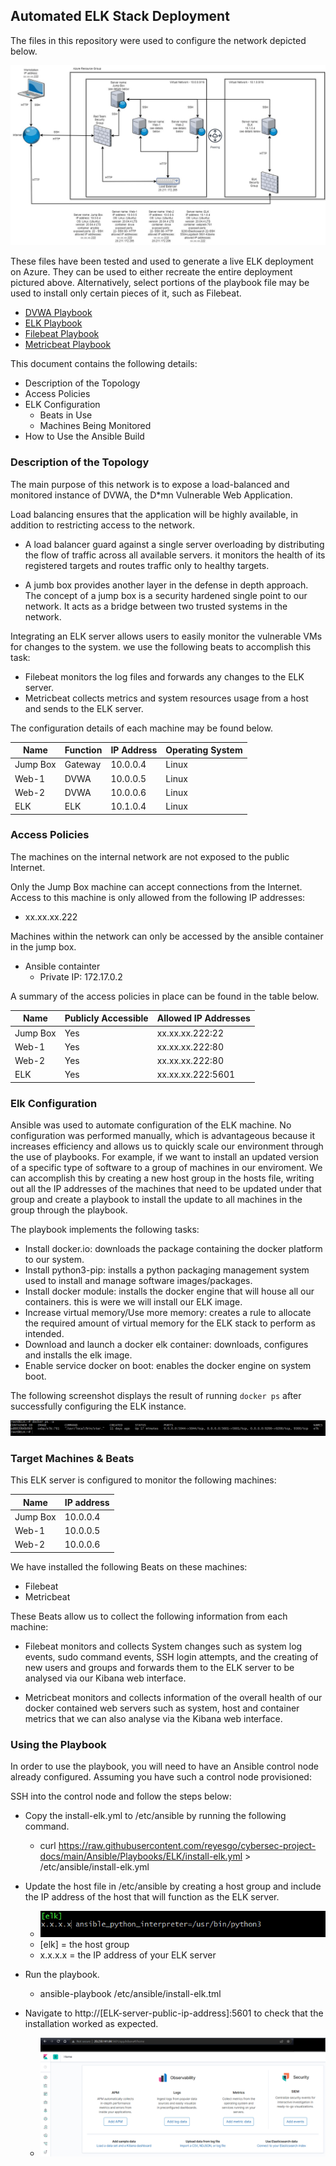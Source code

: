 ## Automated ELK Stack Deployment

The files in this repository were used to configure the network depicted below.

![ELK network Diagram](https://github.com/reyesgo/cybersec-project-docs/blob/main/Project%201/Diagrams/ELK%20Network%20Diagram%202.0.jpg)

These files have been tested and used to generate a live ELK deployment on Azure. They can be used to either recreate the entire deployment pictured above. Alternatively, select portions of the playbook file may be used to install only certain pieces of it, such as Filebeat.

- [DVWA Playbook](https://github.com/reyesgo/cybersec-project-docs/blob/main/Project%201/Ansible/Playbooks/DVWA/install-dvwa.yml)
- [ELK Playbook](https://github.com/reyesgo/cybersec-project-docs/blob/main/Project%201/Ansible/Playbooks/ELK/install-elk.yml)
- [Filebeat Playbook](https://github.com/reyesgo/cybersec-project-docs/blob/main/Project%201/Ansible/Playbooks/Filebeat/filebeat-playbook.yml)
- [Metricbeat Playbook](https://github.com/reyesgo/cybersec-project-docs/blob/main/Project%201/Ansible/Playbooks/Metricbeat/metricbeat-playbook.yml)

This document contains the following details:
- Description of the Topology
- Access Policies
- ELK Configuration
  - Beats in Use
  - Machines Being Monitored
- How to Use the Ansible Build


### Description of the Topology

The main purpose of this network is to expose a load-balanced and monitored instance of DVWA, the D*mn Vulnerable Web Application.

Load balancing ensures that the application will be highly available, in addition to restricting access to the network. 

- A load balancer guard against a single server overloading by distributing the flow of traffic across all available servers. it monitors the health of its registered targets and routes traffic only to healthy targets. 
  
- A jumb box provides another layer in the defense in depth approach. The concept of a jump box is a security hardened single point to our network. It acts as a bridge between two trusted systems in the network.  

Integrating an ELK server allows users to easily monitor the vulnerable VMs for changes to the system. we use the following beats to accomplish this task:

 -  Filebeat monitors the log files and forwards any changes to the ELK server.
 -  Metricbeat collects metrics and system resources usage from a host and sends to the ELK server.

The configuration details of each machine may be found below.

| Name     | Function | IP Address | Operating System |
|----------|----------|------------|------------------|
| Jump Box | Gateway  | 10.0.0.4   | Linux            |
| Web-1    | DVWA     | 10.0.0.5   | Linux            |
| Web-2    | DVWA     | 10.0.0.6   | Linux            |
| ELK      | ELK      | 10.1.0.4   | Linux            |

### Access Policies

The machines on the internal network are not exposed to the public Internet. 

Only the Jump Box machine can accept connections from the Internet. Access to this machine is only allowed from the following IP addresses:
- xx.xx.xx.222

Machines within the network can only be accessed by the ansible container in the jump box.

- Ansible containter
  - Private IP: 172.17.0.2 

A summary of the access policies in place can be found in the table below.

| Name     | Publicly Accessible | Allowed IP Addresses |
|----------|---------------------|----------------------|
| Jump Box | Yes                 | xx.xx.xx.222:22      |
| Web-1    | Yes                 | xx.xx.xx.222:80      |
| Web-2    | Yes                 | xx.xx.xx.222:80      |
| ELK      | Yes                 | xx.xx.xx.222:5601    |

### Elk Configuration

Ansible was used to automate configuration of the ELK machine. No configuration was performed manually, which is advantageous because it increases efficiency and allows us to quickly scale our environment through the use of playbooks. For example, if we want to install an updated version of a specific type of software to a group of machines in our enviroment. We can accomplish this by creating a new host group in the hosts file, writing out all the IP addresses of the machines that need to be updated under that group and create a playbook to install the update to all machines in the group through the playbook. 

The playbook implements the following tasks:
- Install docker.io: downloads the package containing the docker platform to our system. 
- Install python3-pip: installs a python packaging management system used to install and manage software images/packages.
- Install docker module: installs the docker engine that will house all our containers. this is were we will install our ELK image.
- Increase virtual memory/Use more memory: creates a rule to allocate the required amount of virtual memory for the ELK stack to perform as intended.
- Download and launch a docker elk container: downloads, configures and installs the elk image.  
- Enable service docker on boot: enables the docker engine on system boot.

The following screenshot displays the result of running `docker ps` after successfully configuring the ELK instance.

![screenshot of docker ps output](https://github.com/reyesgo/cybersec-project-docs/blob/main/Images/elk-container-updated.png)

### Target Machines & Beats
This ELK server is configured to monitor the following machines:

| Name     | IP address |
|----------|------------|
| Jump Box | 10.0.0.4   |
| Web-1    | 10.0.0.5   |
| Web-2    | 10.0.0.6   |

We have installed the following Beats on these machines:
- Filebeat
- Metricbeat

These Beats allow us to collect the following information from each machine:

- Filebeat monitors and collects System changes such as system log events, sudo command events, SSH login attempts, and the creating of new users and groups and forwards them to the ELK server to be analysed via our Kibana web interface.
 
- Metricbeat monitors and collects information of the overall health of our docker contained web servers such as system, host and container metrics that we can also analyse via the Kibana web interface.

### Using the Playbook
In order to use the playbook, you will need to have an Ansible control node already configured. Assuming you have such a control node provisioned: 

SSH into the control node and follow the steps below:

- Copy the install-elk.yml to /etc/ansible by running the following command.
  - curl https://raw.githubusercontent.com/reyesgo/cybersec-project-docs/main/Ansible/Playbooks/ELK/install-elk.yml > /etc/ansible/install-elk.yml

- Update the host file in /etc/ansible by creating a host group and include the IP address of the host that will function as the ELK server.
  
  - ![screenshot of elk-ip example](https://github.com/reyesgo/cybersec-project-docs/blob/main/Images/elk-ip-address.png)
  - [elk] = the host group
  - x.x.x.x = the IP address of your ELK server

- Run the playbook. 
  - ansible-playbook /etc/ansible/install-elk.tml 
 
- Navigate to http://[ELK-server-public-ip-address]:5601 to check that the installation worked as expected.
  - ![screenshot of kibana-homepage](https://github.com/reyesgo/cybersec-project-docs/blob/main/Images/kibana-homepage-updated.png) 

